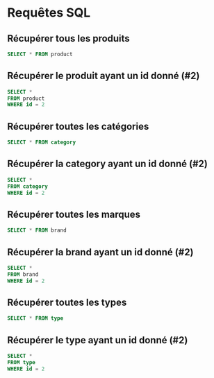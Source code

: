 # Requêtes SQL

## Récupérer tous les produits

```sql
SELECT * FROM product
```

## Récupérer le produit ayant un id donné (#2)

```sql
SELECT *
FROM product
WHERE id = 2
```

## Récupérer toutes les catégories

```sql
SELECT * FROM category
```

## Récupérer la category ayant un id donné (#2)

```sql
SELECT *
FROM category
WHERE id = 2
```

## Récupérer toutes les marques

```sql
SELECT * FROM brand
```

## Récupérer la brand ayant un id donné (#2)

```sql
SELECT *
FROM brand
WHERE id = 2
```

## Récupérer toutes les types

```sql
SELECT * FROM type
```

## Récupérer le type ayant un id donné (#2)

```sql
SELECT *
FROM type
WHERE id = 2
```



